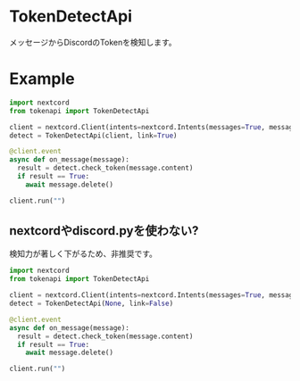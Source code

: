 # TokenDetectApi
メッセージからDiscordのTokenを検知します。
# Example
```py
import nextcord
from tokenapi import TokenDetectApi

client = nextcord.Client(intents=nextcord.Intents(messages=True, message_content=True))
detect = TokenDetectApi(client, link=True)

@client.event
async def on_message(message):
  result = detect.check_token(message.content)
  if result == True:
    await message.delete()

client.run("")
```
## nextcordやdiscord.pyを使わない?
検知力が著しく下がるため、非推奨です。
```py
import nextcord
from tokenapi import TokenDetectApi

client = nextcord.Client(intents=nextcord.Intents(messages=True, message_content=True))
detect = TokenDetectApi(None, link=False)

@client.event
async def on_message(message):
  result = detect.check_token(message.content)
  if result == True:
    await message.delete()

client.run("")
```
